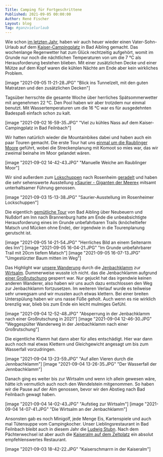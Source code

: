 ```yaml
---
Title: Camping für Fortgeschrittene
Published: 2021-09-05 00:00:00
Author: René Fischer
Layout: blog
Tag: #ganzvielurlaub
---
```

Wie schon [im letzten Jahr](/vater-und-sohn-urlaub), haben wir auch heuer wieder einen Vater-Sohn-Urlaub auf dem [Kaiser-Campingplatz](https://www.kaiser-camping.com/) in Bad Aibling gemacht. Das wochenlange Regenwetter hat zum Glück rechtzeitig aufgehört, womit im Grunde nur noch die nächtlichen Temperaturen von um die 7 °C als Herausforderung bestehen blieben. Mit einer zusätzlichen Decke und einer Mütze auf dem Kopf waren die kühlen Nächte  am Ende aber kein wirkliches Problem.

[image "2021-09-05 11-21-28.JPG" "Blick ins Tunnelzelt, mit den guten Matratzen und den zusätzlichen Decken"]

Tagsüber herrschte die gesamte Woche über herrliches Spätsommerwetter mit angenehmen 22 °C. Den Pool haben wir aber trotzdem nur einmal benutzt. Mit Wassertemperaturen um die 16 °C war es für ausgedehnten Badespaß einfach schon zu kalt.

[image "2021-09-02 16-59-35.JPG" "Viel zu kühles Nass auf dem Kaiser-Campingplatz in Bad Feilnbach"]

Wir hatten natürlich wieder die Mountainbikes dabei und haben auch ein paar Touren gemacht. Die erste Tour hat uns [einmal um die Raublinger Moore](https://www.komoot.de/tour/474280583) geführt, wobei die Streckenplanung mit Komoot so mies war, das wir zweimal beinahe im Moor gelandet wären.

[image "2021-09-02 14-42-43.JPG" "Manuelle Weiche am Raublinger Moor"]

Wir sind außerdem zum [Lokschuppen](https://www.lokschuppen.de/) nach Rosenheim [geradelt](https://www.komoot.de/tour/475441618) und haben die sehr sehenswerte Ausstellung [»Saurier - Giganten der Meere«](https://www.lokschuppen.de/history/saurier) mitsamt unterhaltsamer Führung genossen.

[image "2021-09-03 15-13-38.JPG" "Saurier-Ausstellung im Rosenheimer Lockschuppen"]

 Die eigentlich [gemütliche Tour](https://www.komoot.de/tour/478414543) von Bad Aibling über Neubeuern und Nußdorf am Inn nach Brannenburg hatte am Ende die unbeabsichtigte Herausforderung eines im Grunde unbefahrbaren Trails (knöcheltiefer Matsch und Mücken ohne Ende), der irgendwie in die Tourenplanung gerutscht ist.

 [image "2021-09-05 14-21-54.JPG" "Herrliches Bild an einem Seitenarm des Inn"]
 [image "2021-09-05 16-04-21.JPG" "Im Grunde unbefahrbarer Trail mit 20cm tiefem Matsch"]
 [image "2021-09-05 16-07-13.JPG" "Umgestürzter Baum mitten im Weg"]

Das Highlight war [unsere Wanderung](https://www.komoot.de/tour/476990962) durch die [Jenbachklamm](https://www.roberge.de/tour.php?id=691) zur [Wirtsalm](https://goo.gl/maps/GPYpiZMmV5HavY14A). Dummerweise wusste ich nicht. das die Jenbachklamm aufgrund [einer Großrutschung](https://www.vdv-online.de/fileadmin/user_upload/Virtuelle_Exkursion_zum_Talzuschub_Brechries.pdf) gesperrt war. Nur gejuckt hat das irgendwie keinen anderen Wanderer, also haben wir uns auch dazu entschlossen den Weg zur Jenbachklamm fortzusetzen. Im weiteren Verlauf wurde es teilweise sehr unwegsam und wir mussten auch etwas klettern. Bei einer breiten Unterspülung haben wir uns nasse Füße geholt. Auch wenn es nie wirklich brenzlig war, blieb bis zum Ende ein leicht mulmiges Gefühl.

[image "2021-09-04 12-52-48.JPG" "Absperrung in der Jenbachklamm nach einer Großrutschung in 2021"]
[image "2021-09-04 12-46-30.JPG" "Weggespülter Wanderweg in der Jenbachklamm nach einer Großrutschung"]

Die eigentliche Klamm hat dann aber für alles entschädigt. Hier war dann auch noch mal etwas Klettern und Gleichgewicht angesagt um bis zum Wasserfall vorzudringen.

[image "2021-09-04 13-23-59.JPG" "Auf allen Vieren durch die Jennbachklamm"]
[image "2021-09-04 13-26-35.JPG" "Der Wasserfall der Jennbachklamm"]

Danach ging es weiter bis zur Wirtsalm und wenn ich allein gewesen wäre, hätte ich vermutlich auch noch den Wendelstein mitgenommen. So haben wir die Pause auf der Alm genossen, bevor wir den Abstieg nach Bad Feilnbach gewagt haben.

[image "2021-09-04 14-02-43.JPG" "Aufstieg zur Wirtsalm"]
[image "2021-09-04 14-07-41.JPG" "Die Wirtsalm an der Jenbachklamm"]

Ansonsten gab es noch Minigolf, jede Menge Eis, Kartenspiele und auch mal Tütensuppe vom Campingkocher. Unser Lieblingsrestaurant in Bad Feilnbach bleibt auch in diesem Jahr die [Ludwig Stubn](https://www.ludwigstuben.de/). Nach dem Pächterwechsel ist aber auch die [Kaiseralm auf dem Zeltplatz](https://www.kaiser-camping.com/gastronomie/) ein absolut empfehlenswertes Restaurant.

[image "2021-09-03 18-42-22.JPG" "Kaiserschmarrn in der Kaiseralm"]
